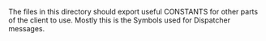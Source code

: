 The files in this directory should export useful CONSTANTS for other parts of
the client to use. Mostly this is the Symbols used for Dispatcher messages.
